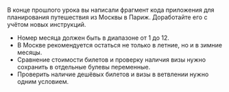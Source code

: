 В конце прошлого урока вы написали фрагмент кода приложения для планирования путешествия из Москвы в Париж. Доработайте его с учётом новых инструкций.
- Номер месяца должен быть в диапазоне от 1 до 12.
- В Москве рекомендуется остаться не только в летние, но и в зимние месяцы.
- Сравнение стоимости билетов и проверку наличия визы нужно сохранить в отдельные булевы переменные.
- Проверить наличие дешёвых билетов и визы в ветвлении нужно одним условием.